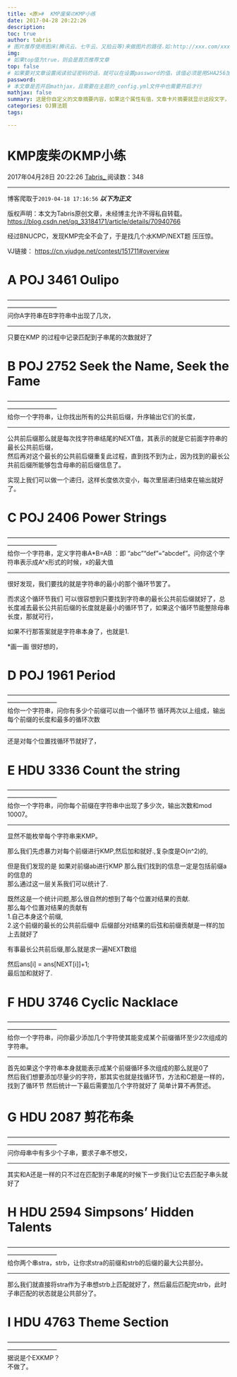 ```yaml
---
title: <原>#  KMP废柴のKMP小练
date: 2017-04-28 20:22:26
description:
toc: true
author: tabris
# 图片推荐使用图床(腾讯云、七牛云、又拍云等)来做图片的路径.如:http://xxx.com/xxx.jpg
img: 
# 如果top值为true，则会是首页推荐文章
top: false
# 如果要对文章设置阅读验证密码的话，就可以在设置password的值，该值必须是用SHA256加密后的密码，防止被他人识破
password: 
# 本文章是否开启mathjax，且需要在主题的_config.yml文件中也需要开启才行
mathjax: false
summary: 这是你自定义的文章摘要内容，如果这个属性有值，文章卡片摘要就显示这段文字，否则程序会自动截取文章的部分内容作为摘要
categories: OJ算法题
tags:

---
```





#  KMP废柴のKMP小练

2017年04月28日 20:22:26  [ Tabris_ ](https://me.csdn.net/qq_33184171) 阅读数：348


--- 
 博客爬取于`2019-04-18 17:16:56`
***以下为正文***

版权声明：本文为Tabris原创文章，未经博主允许不得私自转载。
https://blog.csdn.net/qq_33184171/article/details/70940766

经过BNUCPC，发现KMP完全不会了，于是找几个水KMP/NEXT题 压压惊。

VJ链接： [ https://cn.vjudge.net/contest/151711#overview
](https://cn.vjudge.net/contest/151711#overview)

#  A POJ 3461 Oulipo

————————————————————————————————————————————  
问你A字符串在B字符串中出现了几次，

* * *

只要在KMP 的过程中记录匹配到子串尾的次数就好了

#  B POJ 2752 Seek the Name, Seek the Fame

————————————————————————————————————————————  
给你一个字符串，让你找出所有的公共前后缀，升序输出它们的长度，

* * *

公共前后缀那么就是每次找字符串结尾的NEXT值，其表示的就是它前面字符串的最长公共前后缀，  
然后再对这个最长的公共前后缀重复此过程，直到找不到为止，因为找到的最长公共前后缀所能够包含母串的前后缀信息了。

实现上我们可以做一个递归，这样长度依次变小，每次里层递归结束在输出就好了。

#  C POJ 2406 Power Strings

————————————————————————————————————————————  
给你一个字符串，定义字符串A*B=AB ：即 “abc”“def”=“abcdef”。问你这个字符串表示成A^x形式的时候，x的最大值

* * *

很好发现，我们要找的就是字符串的最小的那个循环节罢了。

而求这个循环节我们
可以很容想到只要找到字符串的最长公共前后缀就好了，总长度减去最长公共前后缀的长度就是最小的循环节了，如果这个循环节能整除母串长度，那就可行，

如果不行那答案就是字符串本身了，也就是1.

*画一画 很好想的， 

#  D POJ 1961 Period

————————————————————————————————————————————  
给你一个字符串，问你有多少个前缀可以由一个循环节 循环两次以上组成，输出每个前缀的长度和最多的循环次数

* * *

还是对每个位置找循环节就好了，

#  E HDU 3336 Count the string

————————————————————————————————————————————  
给你一个字符串，问你每个前缀在字符串中出现了多少次，输出次数和mod 10007。

* * *

显然不能枚举每个字符串来KMP。

那么我们先虑暴力对每个前缀进行KMP,然后加和就好.,复杂度是O(n^2)的,

但是我们发现的是 如果对前缀ab进行KMP 那么我们找到的信息一定是包括前缀a的信息的  
那么通过这一层关系我们可以统计了.

既然这是一个统计问题,那么很自然的想到了每个位置对结果的贡献.  
那么每个位置对结果的贡献有  
1.自己本身这个前缀,  
2.这个前缀的最长的公共前后缀中 后缀部分对结果的后弦和前缀贡献是一样的加上去就好了

有事最长公共前后缀,那么就是求一遍NEXT数组

然后ans[i] = ans[NEXT[i]]+1;  
最后加和就好了.

#  F HDU 3746 Cyclic Nacklace

————————————————————————————————————————————  
给你一个字符串，问你最少添加几个字符使其能变成某个前缀循环至少2次组成的字符串。

* * *

首先如果这个字符串本身就能表示成某个前缀循环多次组成的那么就是0了  
然后我们想要添加尽量少的字符，那其实也就是找循环节，方法和C题是一样的，  
找到了循环节 然后统计一下最后需要加几个字符就好了 简单计算不再赘述。

#  G HDU 2087 剪花布条

————————————————————————————————————————————  
问你母串中有多少个子串，要求子串不想交，

* * *

其实和A还是一样的只不过在匹配到子串尾的时候下一步我们让它去匹配子串头就好了

#  H HDU 2594 Simpsons’ Hidden Talents

————————————————————————————————————————————  
给你两个串stra，strb，让你求stra的前缀和strb的后缀的最大公共部分。

* * *

那么我们就直接将stra作为子串想strb上匹配就好了，然后最后匹配完strb，此时子串匹配的状态就是公共部分了。

#  I HDU 4763 Theme Section

————————————————————————————————————————————  
据说是个EXKMP？  
不做了。

